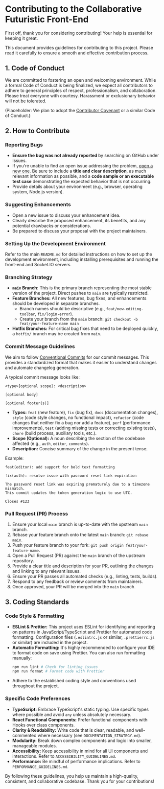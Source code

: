 # Contributing to the Collaborative Futuristic Front-End

First off, thank you for considering contributing! Your help is essential for keeping it great.

This document provides guidelines for contributing to this project. Please read it carefully to ensure a smooth and effective contribution process.

## 1. Code of Conduct

We are committed to fostering an open and welcoming environment. While a formal Code of Conduct is being finalized, we expect all contributors to adhere to general principles of respect, professionalism, and collaboration. Please treat everyone with courtesy. Harassment or exclusionary behavior will not be tolerated.

(Placeholder: We plan to adopt the [Contributor Covenant](https://www.contributor-covenant.org/) or a similar Code of Conduct.)

## 2. How to Contribute

### Reporting Bugs

*   **Ensure the bug was not already reported** by searching on GitHub under Issues.
*   If you're unable to find an open issue addressing the problem, [open a new one](https://github.com/your-repo/collaborative-frontend/issues/new). Be sure to include a **title and clear description**, as much relevant information as possible, and a **code sample or an executable test case** demonstrating the expected behavior that is not occurring.
*   Provide details about your environment (e.g., browser, operating system, Node.js version).

### Suggesting Enhancements

*   Open a new issue to discuss your enhancement idea.
*   Clearly describe the proposed enhancement, its benefits, and any potential drawbacks or considerations.
*   Be prepared to discuss your proposal with the project maintainers.

### Setting Up the Development Environment

Refer to the main `README.md` for detailed instructions on how to set up the development environment, including installing prerequisites and running the front-end and Socket.IO servers.

### Branching Strategy

*   **`main` Branch:** This is the primary branch representing the most stable version of the project. Direct pushes to `main` are typically restricted.
*   **Feature Branches:** All new features, bug fixes, and enhancements should be developed in separate branches.
    *   Branch names should be descriptive (e.g., `feat/new-editing-toolbar`, `fix/login-error`).
    *   Create your branch from the `main` branch: `git checkout -b feat/your-feature-name main`
*   **Hotfix Branches:** For critical bug fixes that need to be deployed quickly, a `hotfix/` branch may be created from `main`.

### Commit Message Guidelines

We aim to follow [Conventional Commits](https://www.conventionalcommits.org/en/v1.0.0/) for our commit messages. This provides a standardized format that makes it easier to understand changes and automate changelog generation.

A typical commit message looks like:

```
<type>[optional scope]: <description>

[optional body]

[optional footer(s)]
```

*   **Types:** `feat` (new feature), `fix` (bug fix), `docs` (documentation changes), `style` (code style changes, no functional impact), `refactor` (code changes that neither fix a bug nor add a feature), `perf` (performance improvements), `test` (adding missing tests or correcting existing tests), `chore` (build process, auxiliary tools, etc.).
*   **Scope (Optional):** A noun describing the section of the codebase affected (e.g., `auth`, `editor`, `comments`).
*   **Description:** Concise summary of the change in the present tense.

Example:
```
feat(editor): add support for bold text formatting
```
```
fix(auth): resolve issue with password reset link expiration

The password reset link was expiring prematurely due to a timezone mismatch.
This commit updates the token generation logic to use UTC.

Closes #123
```

### Pull Request (PR) Process

1.  Ensure your local `main` branch is up-to-date with the upstream `main` branch.
2.  Rebase your feature branch onto the latest `main` branch: `git rebase main`.
3.  Push your feature branch to your fork: `git push origin feat/your-feature-name`.
4.  Open a Pull Request (PR) against the `main` branch of the upstream repository.
5.  Provide a clear title and description for your PR, outlining the changes and linking to any relevant issues.
6.  Ensure your PR passes all automated checks (e.g., linting, tests, builds).
7.  Respond to any feedback or review comments from maintainers.
8.  Once approved, your PR will be merged into the `main` branch.

## 3. Coding Standards

### Code Style & Formatting

*   **ESLint & Prettier:** This project uses ESLint for identifying and reporting on patterns in JavaScript/TypeScript and Prettier for automated code formatting. Configuration files (`.eslintrc.js` or similar, `.prettierrc.js` or similar) are included in the project.
*   **Automatic Formatting:** It's highly recommended to configure your IDE to format code on save using Prettier. You can also run formatting manually:
    ```bash
    npm run lint # Check for linting issues
    npm run format # Format code with Prettier
    ```
*   Adhere to the established coding style and conventions used throughout the project.

### Specific Code Preferences

*   **TypeScript:** Embrace TypeScript's static typing. Use specific types where possible and avoid `any` unless absolutely necessary.
*   **React Functional Components:** Prefer functional components with Hooks over class components.
*   **Clarity & Readability:** Write code that is clear, readable, and well-commented where necessary (see `DOCUMENTATION_STRATEGY.md`).
*   **Modularity:** Break down complex components and logic into smaller, manageable modules.
*   **Accessibility:** Keep accessibility in mind for all UI components and interactions. Refer to `ACCESSIBILITY_GUIDELINES.md`.
*   **Performance:** Be mindful of performance implications. Refer to `PERFORMANCE_GUIDELINES.md`.

By following these guidelines, you help us maintain a high-quality, consistent, and collaborative codebase. Thank you for your contributions!
